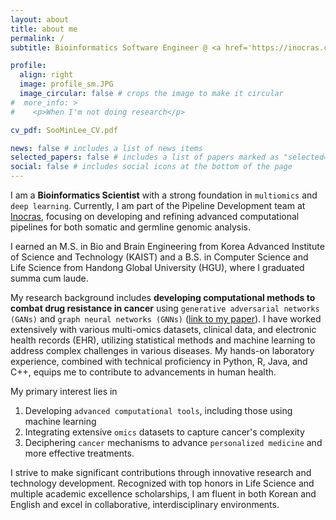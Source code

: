 ```yaml
---
layout: about
title: about me
permalink: /
subtitle: Bioinformatics Software Engineer @ <a href='https://inocras.com/' target="_blank">Inocras. Inc</a> | <a href='https://www.linkedin.com/in/soominll/' target="_blank">Linkedin</a>

profile:
  align: right
  image: profile_sm.JPG
  image_circular: false # crops the image to make it circular
#  more_info: >
#    <p>When I'm not doing research</p>

cv_pdf: SooMinLee_CV.pdf

news: false # includes a list of news items
selected_papers: false # includes a list of papers marked as "selected={true}"
social: false # includes social icons at the bottom of the page
---
```


I am a <b>Bioinformatics Scientist</b> with a strong foundation in `multiomics` and `deep learning`. Currently, I am part of the Pipeline Development team at <a href='https://inocras.com/' target="_blank">Inocras</a>, focusing on developing and refining advanced computational pipelines for both somatic and germline genomic analysis.

I earned an M.S. in Bio and Brain Engineering from Korea Advanced Institute of Science and Technology (KAIST) and a B.S. in Computer Science and Life Science from Handong Global University (HGU), where I graduated summa cum laude. 

My research background includes <b>developing computational methods to combat drug resistance in cancer</b> using `generative adversarial networks (GANs)` and `graph neural networks (GNNs)` ([link to my paper](https://pubmed.ncbi.nlm.nih.gov/38034356/)). I have worked extensively with various multi-omics datasets, clinical data, and electronic health records (EHR), utilizing statistical methods and machine learning to address complex challenges in various diseases. My hands-on laboratory experience, combined with technical proficiency in Python, R, Java, and C++, equips me to contribute to advancements in human health.

My primary interest lies in
  1. Developing `advanced computational tools`, including those using machine learning
  2. Integrating extensive `omics` datasets to capture cancer's complexity
  3. Deciphering `cancer` mechanisms to advance `personalized medicine` and more effective treatments.

I strive to make significant contributions through innovative research and technology development. Recognized with top honors in Life Science and multiple academic excellence scholarships, I am fluent in both Korean and English and excel in collaborative, interdisciplinary environments.


<!-- Link to your social media connections, too. This theme is set up to use [Font Awesome icons](https://fontawesome.com/) and [Academicons](https://jpswalsh.github.io/academicons/), like the ones below. Add your Facebook, Twitter, LinkedIn, Google Scholar, or just disable all of them. -->
